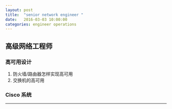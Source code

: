 ```yaml
---
layout: post
title:  "senior network engineer "
date:   2016-03-03 10:00:00
categories: engineer operations
---
```


高级网络工程师
-----

### 高可用设计

1. 防火墙/路由器怎样实现高可用
2. 交换机的高可用

### Cisco 系统






- - -